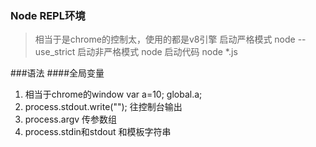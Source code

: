 ### Node REPL环境
> 相当于是chrome的控制太，使用的都是v8引擎
>启动严格模式 node --use_strict
>启动非严格模式 node
>启动代码 node *.js


###语法
####全局变量
   1. 相当于chrome的window
      var a=10; global.a;
   2. process.stdout.write("");    往控制台输出
   3. process.argv 传参数组
   4. process.stdin和stdout 和模板字符串
